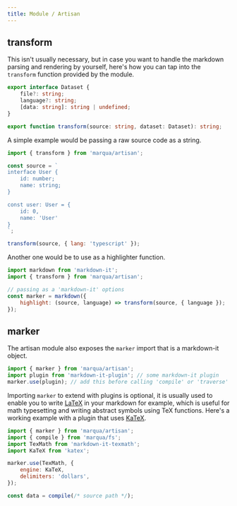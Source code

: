 ```yaml
---
title: Module / Artisan
---
```


## transform

This isn't usually necessary, but in case you want to handle the markdown parsing and rendering by yourself, here's how you can tap into the `transform` function provided by the module.

```typescript
export interface Dataset {
	file?: string;
	language?: string;
	[data: string]: string | undefined;
}

export function transform(source: string, dataset: Dataset): string;
```

A simple example would be passing a raw source code as a string.

```javascript
import { transform } from 'marqua/artisan';

const source = `
interface User {
	id: number;
	name: string;
}

const user: User = {
	id: 0,
	name: 'User'
}
`;

transform(source, { lang: 'typescript' });
```

Another one would be to use as a highlighter function.

```javascript
import markdown from 'markdown-it';
import { transform } from 'marqua/artisan';

// passing as a 'markdown-it' options
const marker = markdown({
	highlight: (source, language) => transform(source, { language });
});
```

## marker

The artisan module also exposes the `marker` import that is a markdown-it object.

```javascript
import { marker } from 'marqua/artisan';
import plugin from 'markdown-it-plugin'; // some markdown-it plugin
marker.use(plugin); // add this before calling 'compile' or 'traverse'
```

Importing `marker` to extend with plugins is optional, it is usually used to enable you to write [LaTeX](https://www.latex-project.org/) in your markdown for example, which is useful for math typesetting and writing abstract symbols using TeX functions. Here's a working example with a plugin that uses [KaTeX](https://katex.org/).

```javascript
import { marker } from 'marqua/artisan';
import { compile } from 'marqua/fs';
import TexMath from 'markdown-it-texmath';
import KaTeX from 'katex';

marker.use(TexMath, {
	engine: KaTeX,
	delimiters: 'dollars',
});

const data = compile(/* source path */);
```
